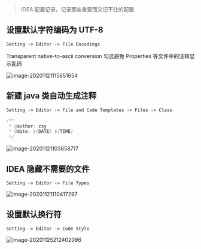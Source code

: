 > IDEA 配置记录，记录那些重要而又记不住的配置

## 设置默认字符编码为 UTF-8

`Setting -> Editor -> File Encodings`

Transparent native-to-ascii conversion 勾选避免 Properties 等文件中的注释显示乱码

![image-20201121115651654](https://gitee.com/zsy0216/typora-image/raw/master/typora/image-20201121115651654.png)

## 新建 java 类自动生成注释

`Setting -> Editor -> File and Code Templates -> Files -> Class`

```java
/**
 * @author: zsy
 * @date: ${DATE} ${TIME}
 */
```

![image-20201121103658717](https://gitee.com/zsy0216/typora-image/raw/master/typora/image-20201121103658717.png)

## IDEA 隐藏不需要的文件

`Setting -> Editor -> File Types` 

![image-20201121110417297](https://gitee.com/zsy0216/typora-image/raw/master/typora/image-20201121110417297.png)

## 设置默认换行符

`Setting -> Editor -> Code Style` 

![image-20201125212402096](https://gitee.com/zsy0216/typora-image/raw/master/typora/image-20201125212402096.png)